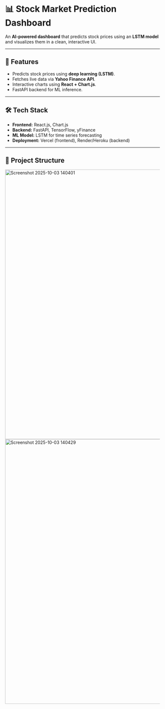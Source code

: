 # 📊 Stock Market Prediction Dashboard

An **AI-powered dashboard** that predicts stock prices using an **LSTM model** and visualizes them in a clean, interactive UI.

---

## 🚀 Features
- Predicts stock prices using **deep learning (LSTM)**.
- Fetches live data via **Yahoo Finance API**.
- Interactive charts using **React + Chart.js**.
- FastAPI backend for ML inference.

---

## 🛠️ Tech Stack
- **Frontend:** React.js, Chart.js
- **Backend:** FastAPI, TensorFlow, yFinance
- **ML Model:** LSTM for time series forecasting
- **Deployment:** Vercel (frontend), Render/Heroku (backend)

---

## 📂 Project Structure
<img width="1552" height="875" alt="Screenshot 2025-10-03 140401" src="https://github.com/user-attachments/assets/55b5a685-dac2-4a0c-910f-73e250d4c241" />
<img width="1510" height="859" alt="Screenshot 2025-10-03 140429" src="https://github.com/user-attachments/assets/f8bcb714-9879-4c2b-b41b-54a0fb779d2a" />
